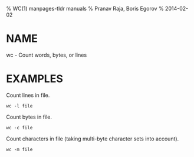% WC(1) manpages-tldr manuals
% Pranav Raja, Boris Egorov
% 2014-02-02

# NAME

wc - Count words, bytes, or lines

# EXAMPLES

Count lines in file.

    wc -l file

Count bytes in file.

    wc -c file

Count characters in file (taking multi-byte character sets into account).

    wc -m file
